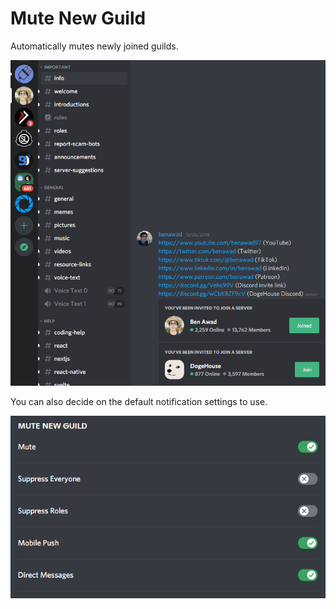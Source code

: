 # Mute New Guild

Automatically mutes newly joined guilds.

![1](demo/1.gif)

You can also decide on the default notification settings to use.

![2](demo/2.png)